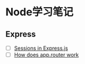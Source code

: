 # Node学习笔记



## Express

- [ ] [Sessions in Express.js](http://expressjs-book.com/forums/topic/express-js-sessions-a-detailed-tutorial/)
- [ ] [How does app.router work](http://stackoverflow.com/questions/12695591/node-js-express-js-how-does-app-router-work)

